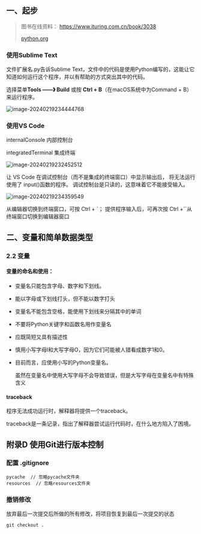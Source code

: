 

## 一、起步

> 图书在线资料： https://www.ituring.com.cn/book/3038
>
> [python.org](https://www.python.org/)



### 使用Sublime Text

文件扩展名.py告诉Sublime Text，文件中的代码是使用Python编写的，这能让它知道如何运行这个程序，并以有帮助的方式突出其中的代码。

选择菜单**Tools  ——》 Build** 或按 **Ctrl + B**（在macOS系统中为Command + B）来运行程序。

![image-20240219234444768](C:\Users\kanji\AppData\Roaming\Typora\typora-user-images\image-20240219234444768.png)





### 使用VS Code

internalConsole  内部控制台

integratedTerminal  集成终端

![image-20240219232452512](C:\Users\kanji\AppData\Roaming\Typora\typora-user-images\image-20240219232452512.png)

让 VS Code 在调试控制台（而不是集成的终端窗口）中显示输出后，
将无法运行使用了 input()函数的程序。 调试控制台是只读的，这意味着它不能接受输入。  



![image-20240219234359549](C:\Users\kanji\AppData\Roaming\Typora\typora-user-images\image-20240219234359549.png)

从编辑器切换到终端窗口，可按 Ctrl + `；
提供程序输入后，可再次按 Ctrl +``从终端窗口切换到编辑器窗口  



## 二、变量和简单数据类型



### 2.2 变量

#### 变量的命名和使用：

* 变量名只能包含字母、数字和下划线。

* 能以字母或下划线打头，但不能以数字打头

* 变量名不能包含空格，能使用下划线来分隔其中的单词

* 不要将Python关键字和函数名用作变量名

* 应既简短又具有描述性

* 慎用小写字母l和大写字母O，因为它们可能被人错看成数字1和0。

* 目前而言，应使用小写的Python变量名。

  虽然在变量名中使用大写字母不会导致错误，但是大写字母在变量名中有特殊含义



#### traceback

程序无法成功运行时，解释器将提供一个traceback。

traceback是一条记录，指出了解释器尝试运行代码时，在什么地方陷入了困境。







## 附录D 使用Git进行版本控制

### 配置 .gitignore

```
pycache  // 忽略pycache文件夹
resources  // 忽略resources文件夹
```



### 撤销修改

放弃最后一次提交后所做的所有修改，将项目恢复到最后一次提交的状态

```
git checkout .
```











